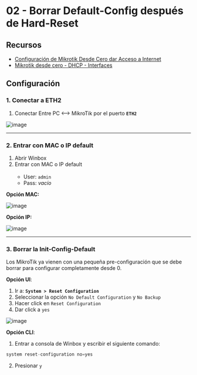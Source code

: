 # 02 - Borrar Default-Config después de Hard-Reset

## Recursos

- [Configuración de Mikrotik Desde Cero dar Acceso a Internet](https://www.youtube.com/watch?v=v3Z9PFvrIts)
- [Mikrotik desde cero - DHCP - Interfaces](https://youtu.be/_53hjQtk73M?si=3DAu2lMT07Yiagbp)

## Configuración

### 1. Conectar a ETH2

1. Conectar Entre PC <--> MikroTik por el puerto **`ETH2`**

![image](https://github.com/Fz3r0/Fz3r0_-_MikroTik/assets/94720207/c1342cff-db87-4ac6-8262-71c32cc1153a)

---

### 2. Entrar con MAC o IP default

1. Abrir Winbox
2. Entrar con MAC o  IP default <br><br>
    - User: `admin`
    - Pass: _vacío_

**Opción MAC:**

![image](https://github.com/Fz3r0/Fz3r0_-_MikroTik/assets/94720207/146bf39a-9aac-46d5-857f-f69fd19c4d76)

**Opción IP:**

![image](https://github.com/Fz3r0/Fz3r0_-_MikroTik/assets/94720207/1698aaa0-a32b-4e92-bc07-5fd2dfaba63c)

---

### 3. Borrar la Init-Config-Default

Los MikroTik ya vienen con una pequeña pre-configuración que se debe borrar para configurar completamente desde 0. 

**Opción UI**:

1. Ir a: **`System > Reset Configuration`**
2. Seleccionar la opción `No Default Configuration` y `No Backup`
3. Hacer click en `Reset Configuration`
4. Dar click a `yes`

![image](https://github.com/Fz3r0/Fz3r0_-_MikroTik/assets/94720207/28de070e-a6ea-4178-aed8-cc6dd90055c9)

**Opción CLI**:

1. Entrar a consola de Winbox y escribir el siguiente comando:

````py
system reset-configuration no=yes
````

2. Presionar `y`


